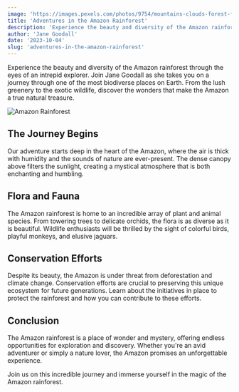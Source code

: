 ```yaml
---
image: 'https://images.pexels.com/photos/9754/mountains-clouds-forest-fog.jpg?auto=compress&cs=tinysrgb&w=1260&h=750&dpr=1'
title: 'Adventures in the Amazon Rainforest'
description: 'Experience the beauty and diversity of the Amazon rainforest through the eyes of an intrepid explorer.'
author: 'Jane Goodall'
date: '2023-10-04'
slug: 'adventures-in-the-amazon-rainforest'
---
```


Experience the beauty and diversity of the Amazon rainforest through the eyes of an intrepid explorer. Join Jane Goodall as she takes you on a journey through one of the most biodiverse places on Earth. From the lush greenery to the exotic wildlife, discover the wonders that make the Amazon a true natural treasure.

![Amazon Rainforest](https://images.pexels.com/photos/9754/mountains-clouds-forest-fog.jpg?auto=compress&cs=tinysrgb&w=1260&h=750&dpr=1)

## **The Journey Begins**

Our adventure starts deep in the heart of the Amazon, where the air is thick with humidity and the sounds of nature are ever-present. The dense canopy above filters the sunlight, creating a mystical atmosphere that is both enchanting and humbling.

## **Flora and Fauna**

The Amazon rainforest is home to an incredible array of plant and animal species. From towering trees to delicate orchids, the flora is as diverse as it is beautiful. Wildlife enthusiasts will be thrilled by the sight of colorful birds, playful monkeys, and elusive jaguars.

## **Conservation Efforts**

Despite its beauty, the Amazon is under threat from deforestation and climate change. Conservation efforts are crucial to preserving this unique ecosystem for future generations. Learn about the initiatives in place to protect the rainforest and how you can contribute to these efforts.

## **Conclusion**

The Amazon rainforest is a place of wonder and mystery, offering endless opportunities for exploration and discovery. Whether you're an avid adventurer or simply a nature lover, the Amazon promises an unforgettable experience.

Join us on this incredible journey and immerse yourself in the magic of the Amazon rainforest.